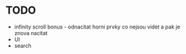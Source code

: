 # TODO
- infinity scroll bonus -  odnacitat horni prvky co nejsou videt a pak je znova nacitat
- UI
- search